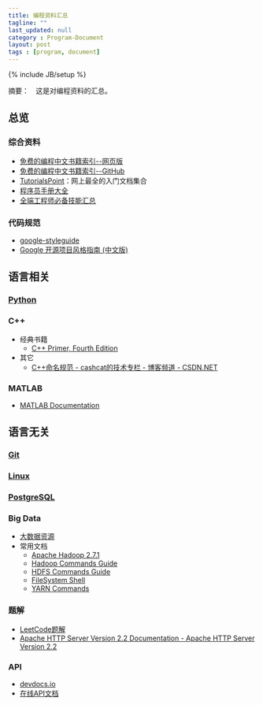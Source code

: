 ```yaml
---
title: 编程资料汇总
tagline: ""
last_updated: null
category : Program-Document
layout: post
tags : [program, document]
---
```


{% include JB/setup %}

摘要：　这是对编程资料的汇总。

<!-- more -->


## 总览

### 综合资料
+ [免费的编程中文书籍索引--网页版](http://siberiawolf.com/free_programming/index.html)
+ [免费的编程中文书籍索引--GitHub](https://github.com/justjavac/free-programming-books-zh_CN)
+ [TutorialsPoint](http://www.tutorialspoint.com/index.htm)：网上最全的入门文档集合
+ [程序员手册大全](http://manual.51yip.com/)
+ [全端工程师必备技能汇总 ](http://blog.csdn.net/sunboy_2050/article/details/25567741)

### 代码规范
+ [google-styleguide](https://github.com/google/styleguide)
+ [Google 开源项目风格指南 (中文版)](http://zh-google-styleguide.readthedocs.org/en/latest/)


## 语言相关

### [Python](http://asin929.github.io/2016/04/09/%E7%BC%96%E7%A8%8B%E8%B5%84%E6%96%99-Python)


### C++
+ 经典书籍
    + [C++ Primer, Fourth Edition](http://manual.51yip.com/c++/)
+ 其它
    + [C++命名规范 - cashcat的技术专栏 - 博客频道 - CSDN.NET](http://blog.csdn.net/cashcat2004/article/details/50576188)
    
### MATLAB
+ [MATLAB Documentation](http://www.mathworks.com/help/)


## 语言无关

### [Git](http://asin929.github.io/2016/04/09/%E7%BC%96%E7%A8%8B%E8%B5%84%E6%96%99-Git)

### [Linux](http://asin929.github.io/2016/04/09/%E7%BC%96%E7%A8%8B%E8%B5%84%E6%96%99-Linux)


### [PostgreSQL](http://asin929.github.io/2016/04/09/%E7%BC%96%E7%A8%8B%E8%B5%84%E6%96%99-PostgreSQL)

### Big Data

+ [大数据资源](https://github.com/Flowerowl/Big_Data_Resources)
+ 常用文档
    + [Apache Hadoop 2.7.1](http://hadoop.apache.org/docs/current/hadoop-project-dist/hadoop-common/FileSystemShell.html#rmdir)
    + [Hadoop Commands Guide](http://hadoop.apache.org/docs/current/hadoop-project-dist/hadoop-common/CommandsManual.html)
    + [HDFS Commands Guide](http://hadoop.apache.org/docs/current/hadoop-project-dist/hadoop-hdfs/HDFSCommands.html#dfs)
    + [FileSystem Shell](http://hadoop.apache.org/docs/current/hadoop-project-dist/hadoop-common/FileSystemShell.html)
    + [YARN Commands](http://hadoop.apache.org/docs/current/hadoop-yarn/hadoop-yarn-site/YarnCommands.html#jar)

   

### 题解
+ [LeetCode题解](https://www.gitbook.com/book/siddontang/leetcode-solution/details)
+ [Apache HTTP Server Version 2.2 Documentation - Apache HTTP Server Version 2.2](http://httpd.apache.org/docs/2.2/)

### API
+ [devdocs.io](http://devdocs.io/)
+ [在线API文档](http://tool.oschina.net/apidocs)
